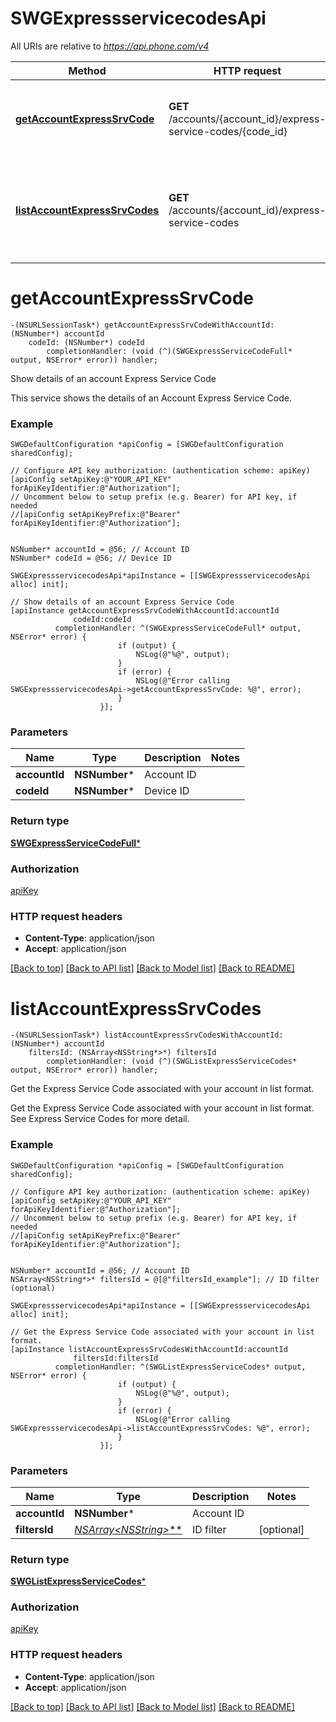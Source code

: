 # SWGExpressservicecodesApi

All URIs are relative to *https://api.phone.com/v4*

Method | HTTP request | Description
------------- | ------------- | -------------
[**getAccountExpressSrvCode**](SWGExpressservicecodesApi.md#getaccountexpresssrvcode) | **GET** /accounts/{account_id}/express-service-codes/{code_id} | Show details of an account Express Service Code
[**listAccountExpressSrvCodes**](SWGExpressservicecodesApi.md#listaccountexpresssrvcodes) | **GET** /accounts/{account_id}/express-service-codes | Get the Express Service Code associated with your account in list format.


# **getAccountExpressSrvCode**
```objc
-(NSURLSessionTask*) getAccountExpressSrvCodeWithAccountId: (NSNumber*) accountId
    codeId: (NSNumber*) codeId
        completionHandler: (void (^)(SWGExpressServiceCodeFull* output, NSError* error)) handler;
```

Show details of an account Express Service Code

This service shows the details of an Account Express Service Code.

### Example 
```objc
SWGDefaultConfiguration *apiConfig = [SWGDefaultConfiguration sharedConfig];

// Configure API key authorization: (authentication scheme: apiKey)
[apiConfig setApiKey:@"YOUR_API_KEY" forApiKeyIdentifier:@"Authorization"];
// Uncomment below to setup prefix (e.g. Bearer) for API key, if needed
//[apiConfig setApiKeyPrefix:@"Bearer" forApiKeyIdentifier:@"Authorization"];


NSNumber* accountId = @56; // Account ID
NSNumber* codeId = @56; // Device ID

SWGExpressservicecodesApi*apiInstance = [[SWGExpressservicecodesApi alloc] init];

// Show details of an account Express Service Code
[apiInstance getAccountExpressSrvCodeWithAccountId:accountId
              codeId:codeId
          completionHandler: ^(SWGExpressServiceCodeFull* output, NSError* error) {
                        if (output) {
                            NSLog(@"%@", output);
                        }
                        if (error) {
                            NSLog(@"Error calling SWGExpressservicecodesApi->getAccountExpressSrvCode: %@", error);
                        }
                    }];
```

### Parameters

Name | Type | Description  | Notes
------------- | ------------- | ------------- | -------------
 **accountId** | **NSNumber***| Account ID | 
 **codeId** | **NSNumber***| Device ID | 

### Return type

[**SWGExpressServiceCodeFull***](SWGExpressServiceCodeFull.md)

### Authorization

[apiKey](../README.md#apiKey)

### HTTP request headers

 - **Content-Type**: application/json
 - **Accept**: application/json

[[Back to top]](#) [[Back to API list]](../README.md#documentation-for-api-endpoints) [[Back to Model list]](../README.md#documentation-for-models) [[Back to README]](../README.md)

# **listAccountExpressSrvCodes**
```objc
-(NSURLSessionTask*) listAccountExpressSrvCodesWithAccountId: (NSNumber*) accountId
    filtersId: (NSArray<NSString*>*) filtersId
        completionHandler: (void (^)(SWGListExpressServiceCodes* output, NSError* error)) handler;
```

Get the Express Service Code associated with your account in list format.

Get the Express Service Code associated with your account in list format. See Express Service Codes for more detail.

### Example 
```objc
SWGDefaultConfiguration *apiConfig = [SWGDefaultConfiguration sharedConfig];

// Configure API key authorization: (authentication scheme: apiKey)
[apiConfig setApiKey:@"YOUR_API_KEY" forApiKeyIdentifier:@"Authorization"];
// Uncomment below to setup prefix (e.g. Bearer) for API key, if needed
//[apiConfig setApiKeyPrefix:@"Bearer" forApiKeyIdentifier:@"Authorization"];


NSNumber* accountId = @56; // Account ID
NSArray<NSString*>* filtersId = @[@"filtersId_example"]; // ID filter (optional)

SWGExpressservicecodesApi*apiInstance = [[SWGExpressservicecodesApi alloc] init];

// Get the Express Service Code associated with your account in list format.
[apiInstance listAccountExpressSrvCodesWithAccountId:accountId
              filtersId:filtersId
          completionHandler: ^(SWGListExpressServiceCodes* output, NSError* error) {
                        if (output) {
                            NSLog(@"%@", output);
                        }
                        if (error) {
                            NSLog(@"Error calling SWGExpressservicecodesApi->listAccountExpressSrvCodes: %@", error);
                        }
                    }];
```

### Parameters

Name | Type | Description  | Notes
------------- | ------------- | ------------- | -------------
 **accountId** | **NSNumber***| Account ID | 
 **filtersId** | [**NSArray&lt;NSString*&gt;***](NSString*.md)| ID filter | [optional] 

### Return type

[**SWGListExpressServiceCodes***](SWGListExpressServiceCodes.md)

### Authorization

[apiKey](../README.md#apiKey)

### HTTP request headers

 - **Content-Type**: application/json
 - **Accept**: application/json

[[Back to top]](#) [[Back to API list]](../README.md#documentation-for-api-endpoints) [[Back to Model list]](../README.md#documentation-for-models) [[Back to README]](../README.md)

